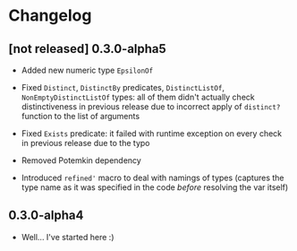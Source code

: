 # Changelog

## [not released] 0.3.0-alpha5

* Added new numeric type `EpsilonOf`

* Fixed `Distinct`, `DistinctBy` predicates, `DistinctListOf`,
  `NonEmptyDistinctListOf` types: all of them didn't actually check
  distinctiveness in previous release due to incorrect apply of `distinct?`
  function to the list of arguments

* Fixed `Exists` predicate: it failed with runtime exception on every check in
  previous release due to the typo

* Removed Potemkin dependency

* Introduced `refined'` macro to deal with namings of types (captures the type name
  as it was specified in the code *before* resolving the var itself)

## 0.3.0-alpha4

* Well... I've started here :)
